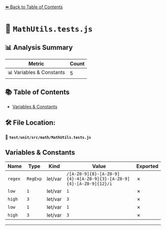 [⬅️ Back to Table of Contents](../../../../index.md)

# 📄 `MathUtils.tests.js`

## 📊 Analysis Summary

| Metric | Count |
|--------|-------|
| 📊 Variables & Constants | 5 |

## 📚 Table of Contents

- [Variables & Constants](#variables-constants)

## 🛠️ File Location:
📂 **`test/unit/src/math/MathUtils.tests.js`**

## Variables & Constants

| Name | Type | Kind | Value | Exported |
|------|------|------|-------|----------|
| `regex` | `RegExp` | let/var | `/[A-Z0-9]{8}-[A-Z0-9]{4}-4[A-Z0-9]{3}-[A-Z0-9]{4}-[A-Z0-9]{12}/i` | ✗ |
| `low` | `1` | let/var | `1` | ✗ |
| `high` | `3` | let/var | `3` | ✗ |
| `low` | `1` | let/var | `1` | ✗ |
| `high` | `3` | let/var | `3` | ✗ |


---